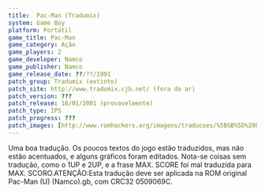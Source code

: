 ```yaml
---
title:  Pac-Man (Tradumix)
system: Game Boy
platform: Portátil
game_title: Pac-Man
game_category: Ação
game_players: 2
game_developer: Namco
game_publisher: Namco
game_release_date: ??/??/1991
patch_group: Tradumix (extinto)
patch_site: http://www.tradumix.cjb.net/ (fora do ar)
patch_version: ???
patch_release: 16/01/2001 (provavelmente)
patch_type: IPS
patch_progress: ???
patch_images: [http://www.romhackers.org/imagens/traducoes/%5BGB%5D%20Pac-Man%20-%20Tradumix%20-%201.png,http://www.romhackers.org/imagens/traducoes/%5BGB%5D%20Pac-Man%20-%20Tradumix%20-%202.png,http://www.romhackers.org/imagens/traducoes/%5BGB%5D%20Pac-Man%20-%20Tradumix%20-%203.png]
---
```

Uma boa tradução. Os poucos textos do jogo estão traduzidos, mas não estão acentuados, e alguns gráficos foram editados. Nota-se coisas sem tradução, como o 1UP e 2UP, e a frase MAX. SCORE foi mal traduzida para MAX. SCORO.ATENÇÃO:Esta tradução deve ser aplicada na ROM original Pac-Man (U) (Namco).gb, com CRC32 0509069C.